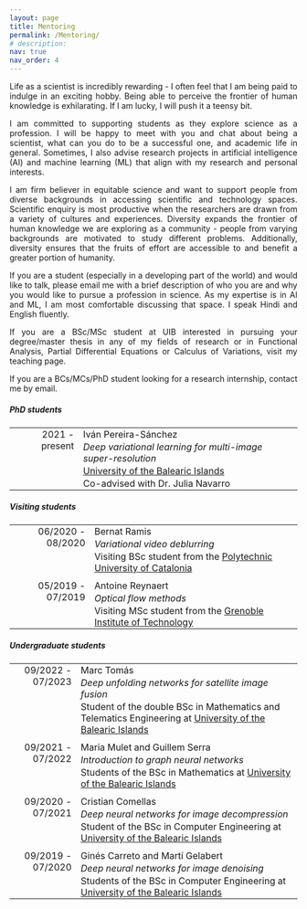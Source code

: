 ```yaml
---
layout: page
title: Mentoring
permalink: /Mentoring/
# description:
nav: true
nav_order: 4
---
```

<div style="text-align: justify">
<p>Life as a scientist is incredibly rewarding - I often feel that I am being paid to indulge in an exciting hobby. Being able to perceive the frontier of human knowledge is exhilarating. If I am lucky, I will push it a teensy bit.</p>

<p>I am committed to supporting students as they explore science as a profession. I will be happy to meet with you and chat about being a scientist, what can you do to be a successful one, and academic life in general. Sometimes, I also advise research projects in artificial intelligence (AI) and machine learning (ML) that align with my research and personal interests.</p>

<p>I am firm believer in equitable science and want to support people from diverse backgrounds in accessing scientific and technology spaces. Scientific enquiry is most productive when the researchers are drawn from a variety of cultures and experiences. Diversity expands the frontier of human knowledge we are exploring as a community - people from varying backgrounds are motivated to study different problems. Additionally, diversity ensures that the fruits of effort are accessible to and benefit a greater portion of humanity.</p>

<p>If you are a student (especially in a developing part of the world) and would like to talk, please email me with a brief description of who you are and why you would like to pursue a profession in science. As my expertise is in AI and ML, I am most comfortable discussing that space. I speak Hindi and English fluently.</p>

<p>If you are a BSc/MSc student at UIB interested in pursuing your degree/master thesis in any of my fields of research or in Functional Analysis, Partial Differential Equations or Calculus of Variations, visit my teaching page.</p>

<p>If you are a BCs/MCs/PhD student looking for a research internship, contact me by email.</p>
</div>

<div class="projects">
<h5 class="category">PhD students</h5>

<style type="text/css">
.tg  {border-collapse:collapse; border-width:0px}
.tg td{padding:1px 8px;}
.tg .tg-1{text-align:right;vertical-align:top}
.tg .tg-2{text-align:left;vertical-align:top}
.tg .tg-12{padding: 10px 8px 1px 8px; text-align:right;vertical-align:top}
.tg .tg-22{padding: 10px 8px 1px 8px; text-align:left;vertical-align:top}
</style>
<table class="tg">
  <tr>
    <td class="tg-1" rowspan="4">2021 - present</td>
    <td class="tg-2">Iván Pereira-Sánchez</td>
  </tr>
  <tr>
    <td class="tg-2"><i>Deep variational learning for multi-image super-resolution</i></td>
  </tr>
  <tr>
    <td class="tg-2"><a href="https://uib.eu">University of the Balearic Islands</a></td>
  </tr>
  <tr>
    <td class="tg-2">Co-advised with Dr. Julia Navarro</td>
  </tr>
</table>

<h5 class="category">Visiting students</h5>

<table class="tg">
  <tr>
    <td class="tg-1" rowspan="3"> 06/2020 - 08/2020</td>
    <td class="tg-2">Bernat Ramis</td>
  </tr>
  <tr>
    <td class="tg-2"><i>Variational video deblurring</i></td>
  </tr>
  <tr>
    <td class="tg-2">Visiting BSc student from the <a href="https://www.upc.edu/en?set_language=en">Polytechnic University of Catalonia</a></td>
  </tr>
  <tr>
    <td class="tg-12" rowspan="3">05/2019 - 07/2019</td>
    <td class="tg-22">Antoine Reynaert</td>
  </tr>
  <tr>
    <td class="tg-2"><i>Optical flow methods</i></td>
  </tr>
  <tr>
    <td class="tg-2">Visiting MSc student from the <a href="https://www.grenoble-inp.fr/en">Grenoble Institute of Technology</a></td>
  </tr>
</table>


<h5 class="category">Undergraduate students</h5>

<table class="tg">
  <tr>
    <td class="tg-1" rowspan="3"> 09/2022 - 07/2023</td>
    <td class="tg-2">Marc Tomás</td>
  </tr>
  <tr>
    <td class="tg-2"><i>Deep unfolding networks for satellite image fusion</i></td>
  </tr>
  <tr>
    <td class="tg-2">Student of the double BSc in Mathematics and Telematics Engineering at <a href="https://uib.eu">University of the Balearic Islands</a></td>
  </tr>
  <tr>
    <td class="tg-12" rowspan="3">09/2021 - 07/2022</td>
    <td class="tg-22">Maria Mulet and Guillem Serra</td>
  </tr>
  <tr>
    <td class="tg-2"><i>Introduction to graph neural networks</i></td>
  </tr>
  <tr>
  <td class="tg-2">Students of the BSc in Mathematics at <a href="https://uib.eu">University of the Balearic Islands</a></td>
  </tr>
  <tr>
    <td class="tg-12" rowspan="3">09/2020 - 07/2021</td>
    <td class="tg-22">Cristian Comellas</td>
  </tr>
  <tr>
    <td class="tg-2"><i>Deep neural networks for image decompression</i></td>
  </tr>
  <tr>
    <td class="tg-2">Student of the BSc in Computer Engineering at <a href="https://uib.eu">University of the Balearic Islands</a></td>
  </tr>
  <tr>
    <td class="tg-12" rowspan="3">09/2019 - 07/2020</td>
    <td class="tg-22">Ginés Carreto and Martí Gelabert</td>
  </tr>
  <tr>
    <td class="tg-2"><i>Deep neural networks for image denoising</i></td>
  </tr>
  <tr>
  <td class="tg-2">Students of the BSc in Computer Engineering at <a href="https://uib.eu">University of the Balearic Islands</a></td>
  </tr>
</table>
</div>
